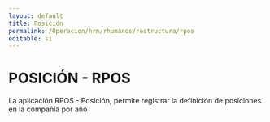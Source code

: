 ```yaml
---
layout: default
title: Posición
permalink: /Operacion/hrm/rhumanos/restructura/rpos
editable: si
---
```


# POSICIÓN - RPOS

La aplicación RPOS - Posición, permite registrar la definición de posiciones en la compañía por año
